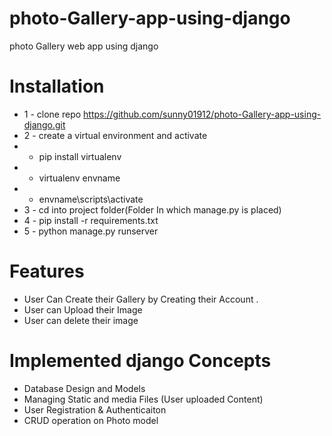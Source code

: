 # photo-Gallery-app-using-django
photo Gallery web  app using django


# Installation
* 1 -  clone repo  https://github.com/sunny01912/photo-Gallery-app-using-django.git
* 2 - create a virtual environment and activate
*   - pip install virtualenv
*   - virtualenv envname
*  - envname\scripts\activate
* 3 - cd into project folder(Folder In which manage.py is placed)
* 4 - pip install -r requirements.txt
* 5 - python manage.py runserver


# Features
* User Can Create their Gallery by Creating their Account .
* User can Upload their Image 
* User can delete their image


# Implemented django Concepts
* Database Design and Models
* Managing  Static and media  Files (User uploaded Content)
* User Registration & Authenticaiton 
* CRUD operation on Photo model
